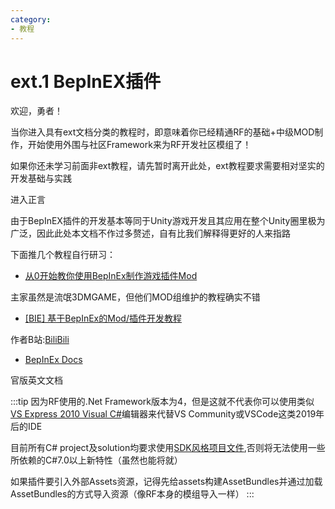 ```yaml
---
category: 
- 教程
---
```

# ext.1 BepInEX插件

欢迎，勇者！

当你进入具有ext文档分类的教程时，即意味着你已经精通RF的基础+中级MOD制作，开始使用外围与社区Framework来为RF开发社区模组了！

如果你还未学习前面非ext教程，请先暂时离开此处，ext教程要求需要相对坚实的开发基础与实践

进入正言

由于BepInEX插件的开发基本等同于Unity游戏开发且其应用在整个Unity圈里极为广泛，因此此处本文档不作过多赘述，自有比我们解释得更好的人来指路

下面推几个教程自行研习：

- [从0开始教你使用BepInEx制作游戏插件Mod](https://mod.3dmgame.com/wiki/BepInEx)

主家虽然是流氓3DMGAME，但他们MOD组维护的教程确实不错

- [\[BIE\] 基于BepInEx的Mod/插件开发教程](https://nga.178.com/read.php?tid=25006771)

作者B站:[BiliBili](https://space.bilibili.com/1306433)

- [BepInEx Docs](https://docs.bepinex.dev/)

官版英文文档

:::tip
因为RF使用的.Net Framework版本为4，但是这就不代表你可以使用类似[VS Express 2010 Visual C#](https://visualstudio.microsoft.com/zh-hans/dev-essentials/)编辑器来代替VS Community或VSCode这类2019年后的IDE

目前所有C# project及solution均要求使用[SDK风格项目文件](https://zhuanlan.zhihu.com/p/408933763),否则将无法使用一些所依赖的C#7.0以上新特性（虽然也能将就）

如果插件要引入外部Assets资源，记得先给assets构建AssetBundles并通过加载AssetBundles的方式导入资源（像RF本身的模组导入一样）
:::
